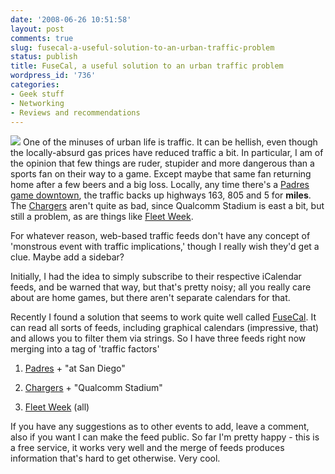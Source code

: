 ```yaml
---
date: '2008-06-26 10:51:58'
layout: post
comments: true
slug: fusecal-a-useful-solution-to-an-urban-traffic-problem
status: publish
title: FuseCal, a useful solution to an urban traffic problem
wordpress_id: '736'
categories:
- Geek stuff
- Networking
- Reviews and recommendations
---
```


[![](http://fnord.phfactor.net/wp-content/uploads/2008/06/fusecal-alpha.gif)](http://www.fusecal.com/) One of the minuses of urban life is traffic. It can be hellish, even though the locally-absurd gas prices have reduced traffic a bit. In particular, I am of the opinion that few things are ruder, stupider and more dangerous than a sports fan on their way to a game. Except maybe that same fan returning home after a few beers and a big loss. Locally, any time there's a [Padres game downtown](http://sandiego.padres.mlb.com/schedule/index.jsp?c_id=sd), the traffic backs up highways 163, 805 and 5 for **miles**. The [Chargers](http://www.chargers.com/schedule/) aren't quite as bad, since Qualcomm Stadium is east a bit, but still a problem, as are things like [Fleet Week](http://www.fleetweeksandiego.org/events.html).

For whatever reason, web-based traffic feeds don't have any concept of 'monstrous event with traffic implications,' though I really wish they'd get a clue. Maybe add a sidebar?

Initially, I had the idea to simply subscribe to their respective iCalendar feeds, and be warned that way, but that's pretty noisy; all you really care about are home games, but there aren't separate calendars for that.

Recently I found a solution that seems to work quite well called [FuseCal](http://www.fusecal.com/). It can read all sorts of feeds, including graphical calendars (impressive, that) and allows you to filter them via strings. So I have three feeds right now merging into a tag of 'traffic factors'



	
  1. [Padres](http://sandiego.padres.mlb.com/schedule/index.jsp?c_id=sd) + "at San Diego"

	
  2. [Chargers](http://www.chargers.com/schedule/) + "Qualcomm Stadium"

	
  3. [Fleet Week](http://www.fleetweeksandiego.org/events.html) (all)


If you have any suggestions as to other events to add, leave a comment, also if you want I can make the feed public. So far I'm pretty happy - this is a free service, it works very well and the merge of feeds produces information that's hard to get otherwise. Very cool.
